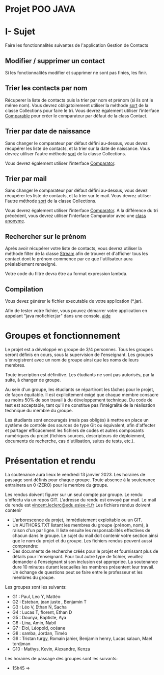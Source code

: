 # Projet POO JAVA

# I- Sujet

Faire les fonctionnalités suivantes de l'application Gestion de Contacts

## Modifier / supprimer un contact 

Si les fonctionnalités modifier et supprimer ne sont pas finies, les finir.

## Trier les contacts par nom

Récuperer la liste de contacts puis la trier par nom et prénom (si ils ont le même nom).
Vous devrez obligatoirement utiliser la méthode [sort](https://docs.oracle.com/en/java/javase/11/docs/api/java.base/java/util/Collections.html#sort(java.util.List)) de la classe Collections pour faire le tri.
Vous devrez également utiliser l'interface [Comparable](https://docs.oracle.com/en/java/javase/11/docs/api/java.base/java/lang/Comparable.html) pour créer le comparateur par défaut de la class Contact.

## Trier par date de naissance

Sans changer le comparateur par défaut défini au-dessus, vous devez récupérer les liste de contacts, et la trier sur la date de naissance.
Vous devrez utiliser l'autre méthode [sort](https://docs.oracle.com/en/java/javase/11/docs/api/java.base/java/util/Collections.html#sort(java.util.List,java.util.Comparator)) de la classe Collections.

Vous devrez également utiliser l'interface [Comparator](https://docs.oracle.com/en/java/javase/11/docs/api/java.base/java/util/Comparator.html).

## Trier par mail

Sans changer le comparateur par défaut défini au-dessus, vous devez récupérer les liste de contacts, et la trier sur le mail.
Vous devrez utiliser l'autre méthode [sort](https://docs.oracle.com/en/java/javase/11/docs/api/java.base/java/util/Collections.html#sort(java.util.List,java.util.Comparator)) de la classe Collections.

Vous devrez également utiliser l'interface [Comparator](https://docs.oracle.com/en/java/javase/11/docs/api/java.base/java/util/Comparator.html).
A la différence du tri précédent, vous devrez utiliser l'interface Comparator avec une [class anonyme](https://docs.oracle.com/javase/tutorial/java/javaOO/anonymousclasses.html).

## Rechercher sur le prénom

Après avoir récupérer votre liste de contacts, vous devrez utiliser la méthode filter de la classe [Stream](https://docs.oracle.com/en/java/javase/11/docs/api/java.base/java/util/stream/package-summary.html) afin de trouver et d'afficher tous les contact dont le prénom commence par ce que l'utilisateur aura préalablement renseigné.

Votre code du filtre devra être au format expression lambda.

## Compilation

Vous devez générer le fichier executable de votre application (*.jar).

Afin de tester votre fichier, vous pouvez démarrer votre application en appelant "java mofichier.jar" dans une console.
[aide](https://docs.oracle.com/javase/tutorial/deployment/jar/build.html)


# Groupes et fonctionnement

Le projet est a développé en groupe de 3/4 personnes.
Tous les groupes seront définis en cours, sous la supervision de l'enseignant. Les groupes s'enregistrent avec un nom de groupe ainsi que les noms de leurs membres.

Toute inscription est définitive.  Les étudiants ne sont pas autorisés, par la suite, à changer de groupe.

Au sein d'un groupe, les étudiants se répartiront les tâches pour le projet, de façon équitable.  Il est explicitement exigé que chaque membre consacre au moins 50% de son travail à du développement technique. Du code de test est acceptable, tant qu'il ne constitue pas l'intégralité de la réalisation technique du membre du groupe.

Les étudiants sont encouragés (mais pas obligés) à mettre en place un système de contrôle des sources de type Git ou équivalent, afin d'affecter et partager efficacement les fichiers de codes et autres composants numériques du projet (fichiers sources, descripteurs de déploiement, documents de recherche, cas d'utilisation, suites de tests, etc.).

# Présentation et rendu

La soutenance aura lieux le vendredi 13 janvier 2023.
Les horaires de passage sont définis pour chaque groupe.
Toute absence à la soutenance entrainera un 0 (ZERO) pour le membre du groupe.

Les rendus doivent figurer sur un seul compte par groupe.
Le rendu s'effectu via un repos GIT. L'adresse du rendu est envoyé par mail.
Le mail de rendu est vincent.leclerc@edu.esiee-it.fr
Les fichiers rendus doivent contenir
  - L'arborescence du projet, immédiatement exploitable ou un GIT.
  - Un AUTHORS.TXT listant les membres du groupe (prénom, nom), à raison d'un par ligne.  Il liste ensuite les responsabilités effectives de chacun dans le groupe.
Le sujet du mail doit contenir votre section ainsi que le nom du projet et du groupe.
Les fichiers rendus peuvent aussi comprendre: 
  - Des documents de recherche créés pour le projet et fournissant plus de détails pour l'enseignant.
Pour tout autre type de fichier, veuillez demander à l'enseignant si son inclusion est appropriée.
La soutenance dure 10 minutes durant lesquelles les membres présentent leur travail. Un échange de questions peut se faire entre le professeur et les membres du groupe.

Les groupes sont les suivants:
- G1 : Paul, Leo Y, Mattéo
- G2 : Esteban, jean juste , Benjamin T 
- G3 : Léo V, Ethan N, Sacha
- G4 : Lucas T, florent, Ethan D
- G5 : Dounya, Baptiste, Aya
- G6 : Lina, Amin, Nabil
- G7 : Eloi, Léopold, océane
- G8 : samba, Jordan, Timéo
-	G9 : Tristan turgy,	Romain jahier, Benjamin henry,	Lucas salaun, Mael tordjman 
- G10 : Mathys, Kevin, Alexandre, Kenza



Les horaires de passage des groupes sont les suivants:
- 15h45 => 
